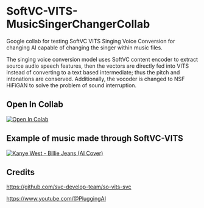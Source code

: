 # SoftVC-VITS-MusicSingerChangerCollab
Google collab for testing SoftVC VITS Singing Voice Conversion for changing AI capable of changing the singer within music files.

The singing voice conversion model uses SoftVC content encoder to extract source audio speech features, then the vectors are directly fed into VITS instead of converting to a text based intermediate; thus the pitch and intonations are conserved. Additionally, the vocoder is changed to NSF HiFiGAN to solve the problem of sound interruption.

## Open In Collab
[![Open In Colab](https://colab.research.google.com/assets/colab-badge.svg)](https://colab.research.google.com/github/MahdeenSky/SoftVC-VITS-MusicSingerChanger/blob/main/so_vits_svc_4_0_inference.ipynb)

## Example of music made through SoftVC-VITS
[![Kanye West - Billie Jeans (AI Cover)](https://i.imgur.com/LHOd66c.png)](https://www.youtube.com/watch?v=CTgUPyxFoyk)

## Credits
https://github.com/svc-develop-team/so-vits-svc

https://www.youtube.com/@PluggingAI
